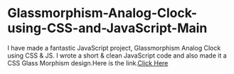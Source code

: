 # Glassmorphism-Analog-Clock-using-CSS-and-JavaScript-Main
I have made a fantastic JavaScript project, Glassmorphism Analog Clock using CSS & JS. I wrote a short & clean JavaScript code and also made it a CSS Glass Morphism design.Here is the link.[Click Here](https://abishekjames.github.io/Glassmorphism-Analog-Clock-using-CSS-and-JavaScript-Main/)
